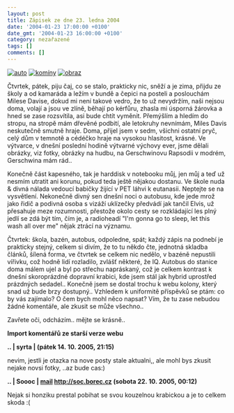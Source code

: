 ```yaml
---
layout: post
title: Zápisek ze dne 23. ledna 2004
date: '2004-01-23 17:00:00 +0100'
date_gmt: '2004-01-23 16:00:00 +0100'
category: nezařazené
tags: []
comments: []
---
```

<div >  <a href="%base_url%/assets/old-images/auto.jpg"><img alt="auto" src="%base_url%/assets/old-images/auto.jpg"></a>  <a href="%base_url%/assets/old-images/kominy.jpg"><img alt="komíny" src="%base_url%/assets/old-images/kominy.jpg"></a>  <a href="%base_url%/assets/old-images/obrazek.jpg"><img alt="obraz" src="%base_url%/assets/old-images/obrazek.jpg"></a>  </div>
<p>Čtvrtek, pátek, piju čaj, co se stalo, prakticky nic, sněží a je zima, přijdu ze školy a od kamaráda  a ležím v bundě a čepici na posteli a poslouchám Milese Davise, dokud mi není takové vedro,  že to už nevydržím, naši nejsou doma, volají a jsou ve zlíně, běhají po kérfůru, zhasla mi  úsporná žárovka a hned se zase rozsvítila, asi bude chtít vyměnit. Přemýšlím a hledím do stropu,  na stropě mám dřevěné podbití, ale letokruhy nevnímám, Miles Davis neskutečně smutně hraje.  Doma, přijel jsem v sedm, všichni ostatní pryč, celý dům v temnotě a cédéčko hraje na vysokou hlasitost,  krásné. Ve výtvarce, v dnešní poslední hodině výtvarné výchovy ever, jsme dělali obrázky, viz fotky,  obrázky na hudbu, na Gerschwinovu Rapsodii v modrém, Gerschwina mám rád..</p>
<p>Konečně část kapesného, tak je harddisk v notebooku můj, jen můj a teď už nesmím utratit ani korunu,  pokud teda ještě nějakou dostanu. Ve škole nuda &amp; divná nálada vedoucí babičky žijící v PET láhvi  k eutanasii. Neptejte se na vysvětlení. Nekonečně divný sen dnešní noci o autobusu, kde jede mrož jako  řidič a podivná osoba s vizáží uklízečky předvádí jak tančil Elvis, už přesahuje meze rozumnosti,  přestože okolo cesty se rozkládající les plný jedlí se zdá být tím, čím je, a radioheadí  <span class="sed">&quot;I'm gonna go to sleep, let this wash all over me&quot;</span> nějak ztrácí  na významu.</p>
<p>Čtvrtek: škola, bazén, autobus, odpoledne, spát; každý zápis na podnebí je prakticky stejný, celkem  si divím, že to tu někdo čte, jednotná skladba článků, šílená forma, ve čtvrtek se celkem nic nedělo,  v bazéně nepustili vířivku, což hodně lidí rozladilo, zvlášť některé, že IQ. Autobus do stanice doma  málem ujel a byl po střechu napráskaný, což je celkem kontrast k dnešní skoroprázdné dopravní krabici,  kde jsem stál jak hybrid uprostřed prázdných sedadel.. Konečně jsem se dostal trochu k webu kolony,  který snad už bude brzy dostupný.. Vzhledem k uniformitě příspěvků se ptám: co by vás zajímalo? O čem  bych mohl něco napsat? Vím, že tu zase nebudou žádné komentáře, ale zkusit se může všechno..</p>
<p>Zavřete oči, odcházím.. mějte se krásně..</p>
<div class="import-komentaru">
<p><strong>Import komentářů ze starší verze webu</strong></p>
<div class="comment">
<p style="font-weight:bold"><span class="compredmet">..</span> | <span class="comname">syrta</span> |  <a href=""></a> (pátek&nbsp;14.&nbsp;10.&nbsp;2005,&nbsp;21:15)</p>
<p>nevim, jestli je otazka na nove posty stale aktualni,, ale mohl bys zkusit nejake novsi fotky, ..az bude cas:) </p>
</div>
<div class="comment">
<p style="font-weight:bold"><span class="compredmet">..</span> | <span class="comname">Soooc</span> |  <a href="mailto:xsoc@post.cz">mail</a>  <a href="http://soc.borec.cz">http://soc.borec.cz</a> (sobota&nbsp;22.&nbsp;10.&nbsp;2005,&nbsp;00:12)</p>
<p>Nejak si honziku prestal pobihat se svou kouzelnou krabickou a je to celkem skoda :( </p>
</div>
</div>
